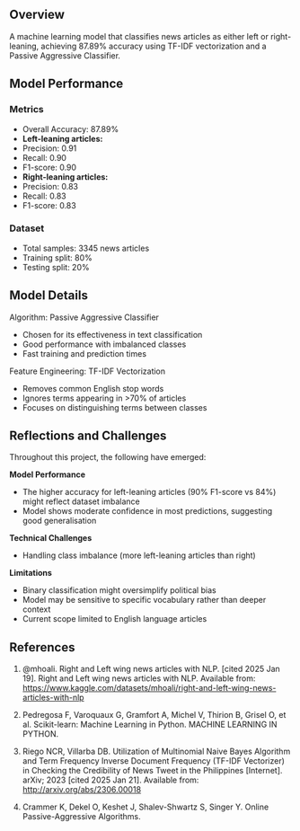## **Overview**
A machine learning model that classifies news articles as either left or right-leaning, achieving 87.89% accuracy using TF-IDF vectorization and a Passive Aggressive Classifier.

## **Model Performance**

### **Metrics**
- Overall Accuracy: 87.89%
- **Left-leaning articles:**
 - Precision: 0.91
 - Recall: 0.90
 - F1-score: 0.90
- **Right-leaning articles:**
 - Precision: 0.83
 - Recall: 0.83
 - F1-score: 0.83

### **Dataset**
- Total samples: 3345 news articles
- Training split: 80%
- Testing split: 20%

## **Model Details**

Algorithm: Passive Aggressive Classifier
- Chosen for its effectiveness in text classification
- Good performance with imbalanced classes
- Fast training and prediction times

Feature Engineering: TF-IDF Vectorization
- Removes common English stop words
- Ignores terms appearing in >70% of articles
- Focuses on distinguishing terms between classes

## **Reflections and Challenges**
Throughout this project, the following have emerged:

**Model Performance**
- The higher accuracy for left-leaning articles (90% F1-score vs 84%) might reflect dataset imbalance
- Model shows moderate confidence in most predictions, suggesting good generalisation

**Technical Challenges**
- Handling class imbalance (more left-leaning articles than right)

**Limitations**
- Binary classification might oversimplify political bias
- Model may be sensitive to specific vocabulary rather than deeper context
- Current scope limited to English language articles

## **References**
1. @mhoali. Right and Left wing news articles with NLP. [cited 2025 Jan 19]. Right and Left wing news articles with NLP. Available from: https://www.kaggle.com/datasets/mhoali/right-and-left-wing-news-articles-with-nlp

2. Pedregosa F, Varoquaux G, Gramfort A, Michel V, Thirion B, Grisel O, et al. Scikit-learn: Machine Learning in Python. MACHINE LEARNING IN PYTHON.
   
3. Riego NCR, Villarba DB. Utilization of Multinomial Naive Bayes Algorithm and Term Frequency Inverse Document Frequency (TF-IDF Vectorizer) in Checking the Credibility of News Tweet in the Philippines [Internet]. arXiv; 2023 [cited 2025 Jan 21]. Available from: http://arxiv.org/abs/2306.00018
   
4. Crammer K, Dekel O, Keshet J, Shalev-Shwartz S, Singer Y. Online Passive-Aggressive Algorithms. 
